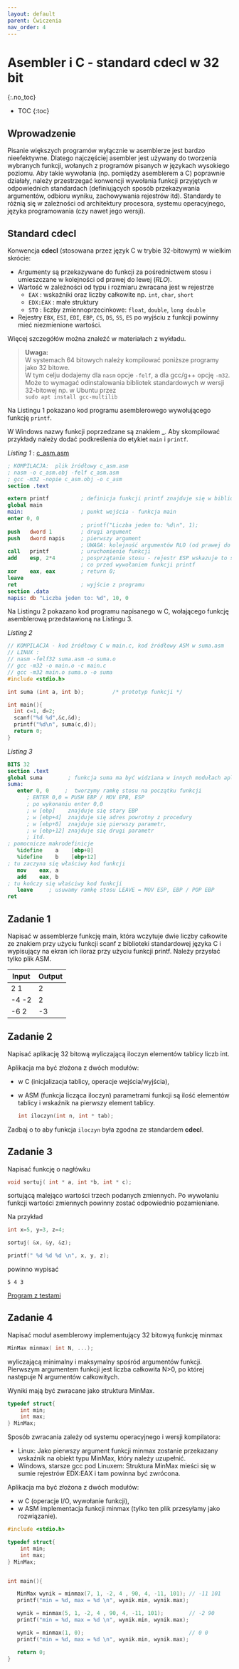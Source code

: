 ```yaml
---
layout: default
parent: Ćwiczenia
nav_order: 4
---
```


Asembler i C - standard cdecl w 32 bit
===============================
{:.no_toc}

* TOC
{:toc}

## Wprowadzenie

Pisanie większych programów wyłącznie w asemblerze jest bardzo nieefektywne.
Dlatego najczęściej asembler jest używany do tworzenia wybranych funkcji, 
wołanych z programów pisanych w językach wysokiego poziomu.
Aby takie wywołania (np. pomiędzy asemblerem a C) poprawnie działały, należy przestrzegać konwencji 
wywołania funkcji przyjętych w odpowiednich standardach 
(definiujących sposób przekazywania argumentów, odbioru wyniku, zachowywania rejestrów itd).
Standardy te różnią się w zależności od architektury procesora, systemu operacyjnego, języka programowania 
(czy nawet jego wersji).

## Standard cdecl 

Konwencja **cdecl** (stosowana przez język C w trybie 32-bitowym) w wielkim skrócie:

*  Argumenty są przekazywane do funkcji za pośrednictwem stosu 
   i umieszczane w kolejności od prawej do lewej (*RLO*).
*  Wartość w zależności od typu i rozmiaru zwracana jest w rejestrze 
   *  `EAX` : wskaźniki oraz liczby całkowite np. `int`, `char`, `short`  
   *  `EDX:EAX` : małe struktury
   *  `ST0` : liczby zmiennoprzecinkowe: `float`, `double`, `long double`
*  Rejestry `EBX`, `ESI`, `EDI`, `EBP`, `CS`, `DS`, `SS`, `ES` 
   po wyjściu z funkcji powinny mieć niezmienione wartości.

Więcej szczegółów można znaleźć w materiałach z wykładu.


> **Uwaga:**  
>   W systemach 64 bitowych należy kompilować poniższe programy jako 32 bitowe.  
>   W tym celju dodajemy dla `nasm` opcje `-felf`, a dla gcc/g++ opcję `-m32`.  
>   Może to wymagać odinstalowania bibliotek standardowych w wersji 32-bitowej 
>   np. w Ubuntu przez   
>  `sudo apt install gcc-multilib`

Na Listingu 1 pokazano kod programu asemblerowego wywołującego funkcję `printf`.

W Windows nazwy funkcji poprzedzane są znakiem _. 
Aby skompilować przykłady należy dodać podkreślenia do etykiet `main` i `printf`.

*Listing 1* : [c_asm.asm](code/c_asm.asm)

```nasm 
; KOMPILACJA:  plik źródłowy c_asm.asm
; nasm -o c_asm.obj -felf c_asm.asm
; gcc -m32 -nopie c_asm.obj -o c_asm
section .text

extern printf          ; definicja funkcji printf znajduje się w bibliotece standardowej C
global main  
main:                  ; punkt wejścia - funkcja main
enter 0, 0
                       ; printf("Liczba jeden to: %d\n", 1);
push   dword 1         ; drugi argument
push   dword napis     ; pierwszy argument 
                       ; UWAGA: kolejność argumentów RLO (od prawej do lewej)
call   printf          ; uruchomienie funkcji
add    esp, 2*4        ; posprzątanie stosu - rejestr ESP wskazuje to samo, 
                       ; co przed wywołaniem funkcji printf
xor    eax, eax        ; return 0;
leave
ret                    ; wyjście z programu
section .data
napis: db "Liczba jeden to: %d", 10, 0
```

Na Listingu 2 pokazano kod programu napisanego w C, 
wołającego funkcję asemblerową przedstawioną na Listingu 3.

*Listing 2*

```c
// KOMPILACJA - kod źródłowy C w main.c, kod źródłowy ASM w suma.asm
// LINUX :
// nasm -felf32 suma.asm -o suma.o
// gcc -m32 -o main.o -c main.c
// gcc -m32 main.o suma.o -o suma
#include <stdio.h>

int suma (int a, int b);         /* prototyp funkcji */

int main(){
  int c=1, d=2;
  scanf("%d %d",&c,&d);
  printf("%d\n", suma(c,d));
  return 0;
}
```

*Listing 3*

```nasm
BITS 32
section .text
global suma        ; funkcja suma ma być widziana w innych modułach aplikacji
suma:
   enter 0, 0     ;  tworzymy ramkę stosu na początku funkcji
      ; ENTER 0,0 = PUSH EBP / MOV EPB, ESP
      ; po wykonaniu enter 0,0
      ; w [ebp]    znajduje się stary EBP
      ; w [ebp+4]  znajduje się adres powrotny z procedury
      ; w [ebp+8]  znajduje się pierwszy parametr,
      ; w [ebp+12] znajduje się drugi parametr
      ; itd.
; pomocnicze makrodefinicje
   %idefine    a    [ebp+8]
   %idefine    b    [ebp+12]
; tu zaczyna się właściwy kod funkcji
   mov    eax, a
   add    eax, b
; tu kończy się właściwy kod funkcji
   leave     ; usuwamy ramkę stosu LEAVE = MOV ESP, EBP / POP EBP
ret
```

## Zadanie 1

Napisać w assemblerze funkcję main, która wczytuje dwie liczby całkowite ze znakiem przy użyciu funkcji scanf z biblioteki standardowej języka C i wypisujący na ekran ich iloraz przy użyciu funkcji printf.
Należy przysłać tylko plik ASM.

| Input | Output |
|---    |---     |
| 2 1	  | 2 |
| -4 -2	| 2 |            
| -6 2  |  -3   |

## Zadanie 2
Napisać aplikację 32 bitową wyliczającą iloczyn elementów tablicy liczb int.

Aplikacja ma być złożona z dwóch modułów:

*  w C (inicjalizacja tablicy, operacje wejścia/wyjścia),
*  w ASM (funkcja licząca iloczyn) parametrami funkcji są ilość elementów tablicy i wskaźnik na pierwszy element tablicy.
   
   ```c
   int iloczyn(int n, int * tab);
   ```

Zadbaj o to aby funkcja `iloczyn` była zgodna ze standardem **cdecl**.

## Zadanie 3

Napisać funkcję o nagłówku

```c 
void sortuj( int * a, int *b, int * c);
```

sortującą malejąco wartości trzech podanych zmiennych.
Po wywołaniu funkcji wartości zmiennych powinny zostać odpowiednio pozamieniane.

Na przykład

```c
int x=5, y=3, z=4;

sortuj( &x, &y, &z);

printf(" %d %d %d \n", x, y, z);
```
powinno wypisać
```
5 4 3
```

[Program z testami](cdecl/sortuj.c)

##  Zadanie 4

Napisać moduł asemblerowy implementujący 32 bitowyą funkcję minmax  

```c 
MinMax minmax( int N, ...);
```

wyliczającą minimalny i maksymalny spośród argumentów funkcji. 
Pierwszym argumentem funkcji jest liczba całkowita N>0, 
po której następuje N argumentów całkowitych.

Wyniki mają być zwracane jako struktura MinMax.
```c 
typedef struct{
    int min;
    int max;
} MinMax;
```

Sposób zwracania zależy od systemu operacyjnego i wersji kompilatora:

*  Linux: Jako pierwszy argument funkcji minmax zostanie przekazany wskaźnik 
   na obiekt typu MinMax, który należy uzupełnić.
*  Windows, starsze gcc pod Linuxem: Struktura MinMax mieści się w sumie rejestrów EDX:EAX 
   i tam powinna być zwrócona.

Aplikacja ma być złożona z dwóch modułów: 

* w C (operacje I/O, wywołanie funkcji), 
* w ASM implementacja funkcji minmax (tylko ten plik przesyłamy jako rozwiązanie).

   
```c 
#include <stdio.h>

typedef struct{
    int min;
    int max;
} MinMax;


int main(){

   MinMax wynik = minmax(7, 1, -2, 4 , 90, 4, -11, 101); // -11 101
   printf("min = %d, max = %d \n", wynik.min, wynik.max); 

   wynik = minmax(5, 1, -2, 4 , 90, 4, -11, 101);        // -2 90
   printf("min = %d, max = %d \n", wynik.min, wynik.max); 

   wynik = minmax(1, 0);                                 // 0 0
   printf("min = %d, max = %d \n", wynik.min, wynik.max);

   return 0;
}
```

